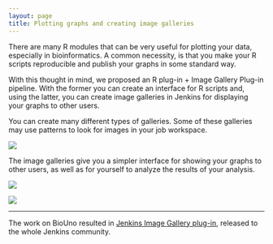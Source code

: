 ```yaml
---
layout: page
title: Plotting graphs and creating image galleries
---
```


<p>
	There are many R modules that can be very useful for plotting your data, especially in bioinformatics. A 
	common necessity, is that you make your R scripts reproducible and publish your graphs in some standard way.
</p>

<p>
	With this thought in mind, we proposed an R plug-in + Image Gallery Plug-in pipeline. With the former you can 
	create an interface for R scripts and, using the latter, you can create image galleries in Jenkins for 
	displaying your graphs to other users.
</p>

<p>
    You can create many different types of galleries. Some of these galleries may use patterns to look for 
    images in your job workspace.
</p>

<p class="center">
	<a href="{{ site.url }}/assets/img/tutorials/plotting-graphs-and-creating-image-galeries/screenshot_ig_001.png">
		<img src="{{ site.url }}/assets/img/tutorials/plotting-graphs-and-creating-image-galeries/screenshot_ig_001.png">
	</a>
</p>

<p>
	The image galleries give you a simpler interface for showing your graphs to other users, as well as for 
	yourself to analyze the results of your analysis.
</p>

<p class="center">
	<a href="{{ site.url }}/assets/img/tutorials/plotting-graphs-and-creating-image-galeries/screenshot_ig_002.png">
		<img src="{{ site.url }}/assets/img/tutorials/plotting-graphs-and-creating-image-galeries/screenshot_ig_002.png">
	</a>
</p>

<p class="center">
	<a href="{{ site.url }}/assets/img/tutorials/plotting-graphs-and-creating-image-galeries/screenshot_ig_003.png">
		<img src="{{ site.url }}/assets/img/tutorials/plotting-graphs-and-creating-image-galeries/screenshot_ig_003.png">
	</a>
</p>

<hr>

<p>The work on BioUno resulted in 
<a href="https://wiki.jenkins.io/display/JENKINS/Image+Gallery+Plugin">Jenkins Image Gallery plug-in</a>, 
released to the whole Jenkins community.</p>
